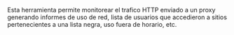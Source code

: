 Esta herramienta permite monitorear el trafico HTTP enviado a un proxy generando informes de uso de red, lista de usuarios que accedieron a sitios pertenecientes a una lista negra, uso fuera de horario, etc.
